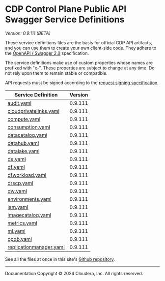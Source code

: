 # CDP Control Plane Public API Swagger Service Definitions

*Version: 0.9.111 (BETA)*

These service definitions files are the basis for official CDP API artifacts,
and you can use them to create your own client-side code. They adhere to the
[OpenAPI / Swagger 2.0](https://swagger.io/specification/v2/) specification.

The service definitions make use of custom properties whose names are prefixed
with "x-". These properties are subject to change at any time. Do not rely upon
them to remain stable or compatible.

API requests must be signed according to the
[request signing specification](request_signing.md).

| Service Definition | Version |
| --- | --- |
| [audit.yaml](./audit.yaml) | 0.9.111 |
| [cloudprivatelinks.yaml](./cloudprivatelinks.yaml) | 0.9.111 |
| [compute.yaml](./compute.yaml) | 0.9.111 |
| [consumption.yaml](./consumption.yaml) | 0.9.111 |
| [datacatalog.yaml](./datacatalog.yaml) | 0.9.111 |
| [datahub.yaml](./datahub.yaml) | 0.9.111 |
| [datalake.yaml](./datalake.yaml) | 0.9.111 |
| [de.yaml](./de.yaml) | 0.9.111 |
| [df.yaml](./df.yaml) | 0.9.111 |
| [dfworkload.yaml](./dfworkload.yaml) | 0.9.111 |
| [drscp.yaml](./drscp.yaml) | 0.9.111 |
| [dw.yaml](./dw.yaml) | 0.9.111 |
| [environments.yaml](./environments.yaml) | 0.9.111 |
| [iam.yaml](./iam.yaml) | 0.9.111 |
| [imagecatalog.yaml](./imagecatalog.yaml) | 0.9.111 |
| [metrics.yaml](./metrics.yaml) | 0.9.111 |
| [ml.yaml](./ml.yaml) | 0.9.111 |
| [opdb.yaml](./opdb.yaml) | 0.9.111 |
| [replicationmanager.yaml](./replicationmanager.yaml) | 0.9.111 |

See all the files at once in this site's
[Github repository](https://github.com/cloudera/cdp-dev-docs/tree/master/api-docs/swagger).

----

Documentation Copyright © 2024 Cloudera, Inc. All rights reserved.

